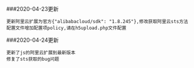 ###2020-04-23更新
```
更新阿里云扩展为官方{"alibabacloud/sdk": "1.8.245"},修改获取阿里云sts方法
配置文件增加配置项policy,请在h5upload.php文件配置
```

###2020-04-24更新
```
更新了js的阿里云扩展到最新版本
修复了sts获取的bug问题
```
